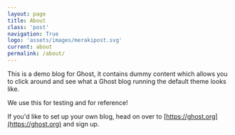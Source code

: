 ```yaml
---
layout: page
title: About
class: 'post'
navigation: True
logo: 'assets/images/merakipost.svg'
current: about
permalink: /about/
---
```


This is a demo blog for Ghost, it contains dummy content which allows you to click around and see what a Ghost blog running the default theme looks like.

We use this for testing and for reference!

If you'd like to set up your own blog, head on over to [https://ghost.org](https://ghost.org) and sign up.
